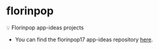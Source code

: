 # florinpop
💡 Florinpop app-ideas projects 

- You can find the florinpop17 app-ideas repository [here](https://github.com/florinpop17/app-ideas).
